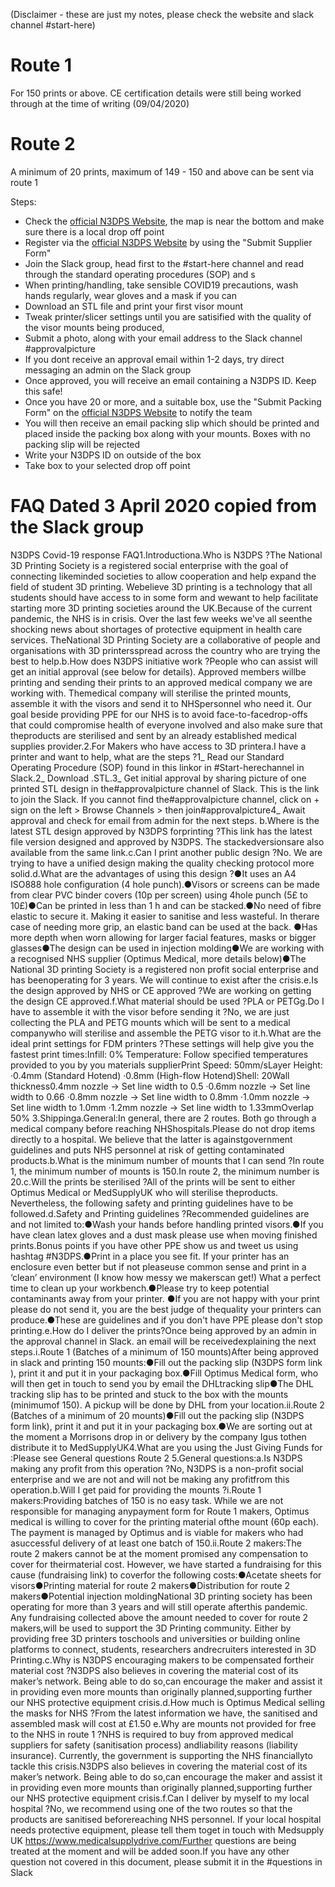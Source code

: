 (Disclaimer - these are just my notes, please check the website and slack channel #start-here)

# Route 1 

For 150 prints or above. CE certification details were still being worked through at the time of writing (09/04/2020)

# Route 2

A minimum of 20 prints, maximum of 149 - 150 and above can be sent via route 1

Steps:

- Check the [official N3DPS Website](https://national3dprintingsociety.co.uk/medical-am-covid-19/), the map is near the bottom and make sure there is a local drop off point
- Register via the [official N3DPS Website](https://national3dprintingsociety.co.uk/medical-am-covid-19/) by using the "Submit Supplier Form"
- Join the Slack group, head first to the #start-here channel and read through the standard operating procedures (SOP) and s
- When printing/handling, take sensible COVID19 precautions, wash hands regularly, wear gloves and a mask if you can
- Download an STL file and print your first visor mount 
- Tweak printer/slicer settings until you are satisified with the quality of the visor mounts being produced, 
- Submit a photo, along with your email address to the Slack channel #approvalpicture
- If you dont receive an approval email within 1-2 days, try direct messaging an admin on the Slack group
- Once approved, you will receive an email containing a N3DPS ID. Keep this safe!
- Once you have 20 or more, and a suitable box, use the "Submit Packing Form" on the [official N3DPS Website](https://national3dprintingsociety.co.uk/medical-am-covid-19/) to notify the team
- You will then receive an email packing slip which should be printed and placed inside the packing box along with your mounts. Boxes with no packing slip will be rejected
- Write your N3DPS ID on outside of the box
- Take box to your selected drop off point


# FAQ Dated 3 April 2020 copied from the Slack group

N3DPS Covid-19 response FAQ1.Introductiona.Who is N3DPS ?The National 3D Printing Society is a registered social enterprise with the goal of connecting likeminded societies to allow cooperation and help expand the field of student 3D printing. Webelieve 3D printing is a technology that all students should have access to in some form and wewant to help facilitate starting more 3D printing societies around the UK.Because of the current pandemic, the NHS is in crisis. Over the last few weeks we've all seenthe shocking news about shortages of protective equipment in health care services. TheNational 3D Printing Society are a collaborative of people and organisations with 3D printersspread across the country who are trying the best to help.b.How does N3DPS initiative work ?People who can assist will get an initial approval (see below for details). Approved members willbe printing and sending their prints to an approved medical company we are working with. Themedical company will sterilise the printed mounts, assemble it with the visors and send it to NHSpersonnel who need it. Our goal beside providing PPE for our NHS is to avoid face-to-facedrop-offs that could compromise health of everyone involved and also make sure that theproducts are sterilised and sent by an already established medical supplies provider.2.For Makers who have access to 3D printera.I have a printer and want to help, what are the steps ?1_ Read our Standard Operating Procedure (SOP) found in this ​link​ or in #Start-herechannel in ​Slack​.2_ Download ​.STL​.3_ Get initial approval by sharing picture of one printed STL design in the#approvalpicture channel of Slack. This is the ​link​ to join the Slack. If you cannot find the#approvalpicture channel, click on + sign on the left > Browse Channels > then join#approvalpicture4_ Await approval and check for email from admin for the next steps.
b.Where is the latest STL design approved by N3DPS forprinting ?This ​link​ has the latest file version designed and approved by N3DPS. The ​stacked ​versionsare also available from the same ​link​.c.Can I print another public design ?No. We are trying to have a unified design making the quality checking protocol more solid.d.What are the advantages of using this design ?●It uses an A4 ISO888 hole configuration (4 hole punch).●Visors or screens can be made from clear PVC binder covers (10p per screen) using 4hole punch (5£ to 10£)●Can be printed in less than 1 h and can be stacked.●No need of ​fibre elastic​ to secure it. Making it easier to sanitise and less wasteful. In therare case of needing more grip, an elastic band can be used at the back.
●Has more depth when worn allowing for larger facial features, masks or bigger glasses●The design can be used in injection molding●We are working with a recognised NHS supplier (Optimus Medical, more details below)●The National 3D printing Society is a registered non profit social enterprise and has beenoperating for 3 years. We will continue to exist after the crisis.e.Is the design approved by NHS or CE approved ?We are working on getting the design CE approved.f.What material should be used ?PLA or PETGg.Do I have to assemble it with the visor before sending it ?No, we are just collecting the PLA and PETG mounts which will be sent to a medical companywho will sterilise and assemble the PETG visor to it.h.What are the ideal print settings for FDM printers ?These settings will help give you the fastest print times:Infill: 0% Temperature: Follow specified temperatures provided to you by you materials supplierPrint Speed: 50mm/sLayer Height: ·0.4mm (Standard Hotend) ·0.8mm (High-flow Hotend)Shell: 20Wall thickness0.4mm nozzle -> Set line width to 0.5 ·0.6mm nozzle -> Set line width to 0.66 ·0.8mm nozzle -> Set line width to 0.8mm ·1.0mm nozzle -> Set line width to 1.0mm ·1.2mm nozzle -> Set line width to 1.33mmOverlap 50%
3.Shippinga.General:In general, there are 2 routes. Both go through a medical company before reaching NHShospitals.Please do not drop items directly to a hospital​.  We believe that the latter is againstgovernment guidelines and puts NHS personnel at risk of getting contaminated products.b.What is the minimum number of mounts that I can send ?In route 1, the minimum number of mounts is 150.In route 2, the minimum number is 20.c.Will the prints be sterilised ?All of the prints will be sent to either Optimus Medical or MedSupplyUK who will sterilise theproducts. Nevertheless, the following safety and printing guidelines have to be followed.d.Safety and Printing guidelines ?Recommended guidelines are and not limited to:●Wash your hands before handling printed visors.●If you have clean latex gloves and a dust mask please use when moving finished prints.Bonus points if you have other PPE show us and tweet us using hashtag #N3DPS.●Print in a place you see fit. If your printer has an enclosure even better but if not pleaseuse common sense and print in a ‘clean’ environment (I know how messy we makerscan get!) What a perfect time to clean up your workbench.●Please try to keep potential contaminants away from your printer.
●If you are not happy with your print please do not send it, you are the best judge of thequality  your printers can produce.●These are guidelines and if you don't have PPE please don't stop printing.e.How do I deliver the prints?Once being approved by an admin in the approval channel in Slack. an email will be receivedexplaining the next steps.i.Route 1 (Batches of a minimum of 150 mounts)After being approved in slack and printing 150 mounts:●Fill out the packing slip (​N3DPS form link​), print it and put it in your packaging box.●Fill Optimus Medical form, who will then get in touch to send you by email the DHLtracking slip●The DHL tracking slip has to be printed and stuck to the box with the mounts (minimumof 150). A pickup will be done by DHL from your location.ii.Route 2 (Batches of a minimum of 20 mounts)●Fill out the packing slip (​N3DPS form link​), print it and put it in your packaging box.●We are sorting out at the moment a Morrisons drop in or delivery by the company Igus tothen distribute it to MedSupplyUK4.What are you using the Just Giving Funds for​:Please see General questions Route 2
5.General questions​:a.Is N3DPS making any profit from this operation ?No, N3DPS is a non-profit social enterprise and we are not and will not be making any profitfrom this operation.b.Will I get paid for providing the mounts ?i.Route 1 makers:Providing batches of 150 is no easy task. While we are not responsible for managing anypayment form for Route 1 makers, Optimus medical is willing to cover for the printing material ofthe mount (60p each). The payment is managed by Optimus and is viable for makers who had asuccessful delivery of at least one batch of 150.ii.Route 2 makers:The route 2 makers cannot be at the moment promised any compensation to cover for theirmaterial cost. However, we have started a fundraising for this cause (​fundraising link​) to coverfor the following costs:●Acetate sheets for visors●Printing material for route 2 makers●Distribution for route 2 makers●Potential injection moldingNational 3D printing society has been operating for more than 3 years and will still operate afterthis pandemic. Any fundraising collected above the amount needed to cover for route 2 makers,will be used to support the 3D Printing community. Either by providing free 3D printers toschools and universities or building online platforms to connect, students, researchers andrecruiters interested in 3D Printing.c.Why is N3DPS encouraging makers to be compensated fortheir material cost ?N3DPS also believes in covering the material cost of its maker’s network. Being able to do so,can encourage the maker and assist it in providing even more mounts than originally planned,supporting further our NHS protective equipment crisis.d.How much is Optimus Medical selling the masks for NHS ?From the latest information we have, the sanitised and assembled mask will cost at £1.50
e.Why are mounts not provided for free to the NHS in route 1 ?NHS is required to buy from approved medical suppliers for safety (sanitisation process) andliability reasons (liability insurance). Currently, the government is supporting the NHS financiallyto tackle this crisis.N3DPS also believes in covering the material cost of its maker’s network. Being able to do so,can encourage the maker and assist it in providing even more mounts than originally planned,supporting further our NHS protective equipment crisis.f.Can I deliver by myself to my local hospital ?No, we recommend using one of the two routes so that the products are sanitised beforereaching NHS personnel. If your local hospital needs protective equipment, please tell them toget in touch with Medsupply UK ​https://www.medicalsupplydrive.com/Further questions are being treated at the moment and will be added soon.If you have any other question not covered in this document, please submit it in the #questions in ​Slack​